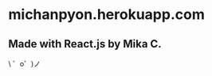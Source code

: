 michanpyon.herokuapp.com
=================

Made with React.js by Mika C.
-------------------

\ ゜o゜)ノ
